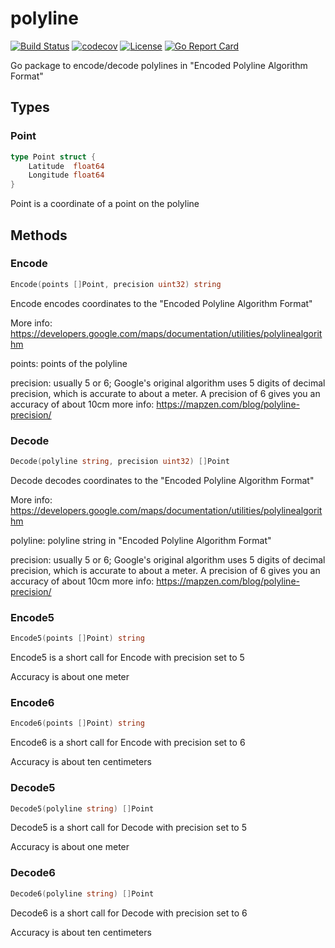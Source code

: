 # polyline
[![Build Status](https://travis-ci.org/marinewater/polyline.svg?branch=master)](https://travis-ci.org/marinewater/polyline)
[![codecov](https://codecov.io/gh/marinewater/polyline/branch/master/graph/badge.svg)](https://codecov.io/gh/marinewater/polyline)
[![License](https://img.shields.io/github/license/marinewater/polyline.svg)](https://github.com/marinewater/polyline/blob/master/LICENSE)
[![Go Report Card](https://goreportcard.com/badge/github.com/marinewater/polyline)](https://goreportcard.com/report/github.com/marinewater/polyline)

Go package to encode/decode polylines in "Encoded Polyline Algorithm Format"

## Types
### Point
```go
type Point struct {
	Latitude  float64
	Longitude float64
}
```
Point is a coordinate of a point on the polyline

## Methods
### Encode
 ```go
Encode(points []Point, precision uint32) string
```
Encode encodes coordinates to the "Encoded Polyline Algorithm Format"

More info: https://developers.google.com/maps/documentation/utilities/polylinealgorithm

points: points of the polyline

precision: usually 5 or 6; Google's original algorithm uses 5 digits of decimal precision,
which is accurate to about a meter. A precision of 6 gives you an accuracy of about 10cm
more info: https://mapzen.com/blog/polyline-precision/

### Decode
```go
Decode(polyline string, precision uint32) []Point
```
Decode decodes coordinates to the "Encoded Polyline Algorithm Format"

More info: https://developers.google.com/maps/documentation/utilities/polylinealgorithm

polyline: polyline string in "Encoded Polyline Algorithm Format"

precision: usually 5 or 6; Google's original algorithm uses 5 digits of decimal precision,
which is accurate to about a meter. A precision of 6 gives you an accuracy of about 10cm
more info: https://mapzen.com/blog/polyline-precision/

### Encode5
```go
Encode5(points []Point) string
```
Encode5 is a short call for Encode with precision set to 5

Accuracy is about one meter

### Encode6
```go
Encode6(points []Point) string
```
Encode6 is a short call for Encode with precision set to 6

Accuracy is about ten centimeters

### Decode5
```go
Decode5(polyline string) []Point
```
Decode5 is a short call for Decode with precision set to 5

Accuracy is about one meter

### Decode6
```go
Decode6(polyline string) []Point
```
Decode6 is a short call for Decode with precision set to 6

Accuracy is about ten centimeters
